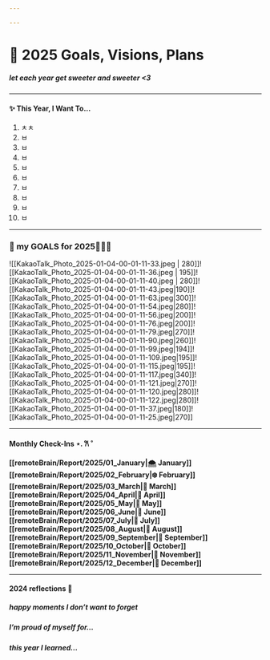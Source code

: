 ```yaml
---

---
```

# 🎀 2025 Goals, Visions, Plans 
##### let each year get sweeter and sweeter <3

---
#### ✨ This Year, I Want To... 

1. ㅊㅊ
2. ㅂ
3. ㅂ
4. ㅂ
5. ㅂ
6. ㅂ
7. ㅂ
8. ㅂ
9. ㅂ
10. ㅂ

---
### 💭 my GOALS for 2025🎀✨🐰

![[KakaoTalk_Photo_2025-01-04-00-01-11-33.jpeg | 280]]![[KakaoTalk_Photo_2025-01-04-00-01-11-36.jpeg | 195]]![[KakaoTalk_Photo_2025-01-04-00-01-11-40.jpeg | 280]]![[KakaoTalk_Photo_2025-01-04-00-01-11-43.jpeg|190]]![[KakaoTalk_Photo_2025-01-04-00-01-11-63.jpeg|300]]![[KakaoTalk_Photo_2025-01-04-00-01-11-54.jpeg|280]]![[KakaoTalk_Photo_2025-01-04-00-01-11-56.jpeg|200]]![[KakaoTalk_Photo_2025-01-04-00-01-11-76.jpeg|200]]![[KakaoTalk_Photo_2025-01-04-00-01-11-79.jpeg|270]]![[KakaoTalk_Photo_2025-01-04-00-01-11-90.jpeg|260]]![[KakaoTalk_Photo_2025-01-04-00-01-11-99.jpeg|194]]![[KakaoTalk_Photo_2025-01-04-00-01-11-109.jpeg|195]]![[KakaoTalk_Photo_2025-01-04-00-01-11-115.jpeg|195]]![[KakaoTalk_Photo_2025-01-04-00-01-11-117.jpeg|340]]![[KakaoTalk_Photo_2025-01-04-00-01-11-121.jpeg|270]]![[KakaoTalk_Photo_2025-01-04-00-01-11-120.jpeg|280]]![[KakaoTalk_Photo_2025-01-04-00-01-11-122.jpeg|280]]![[KakaoTalk_Photo_2025-01-04-00-01-11-37.jpeg|180]]![[KakaoTalk_Photo_2025-01-04-00-01-11-25.jpeg|270]]






---
#### Monthly Check-Ins ⋆. 𐙚 ˚

**[[remoteBrain/Report/2025/01_January|🌨️ January]]**
**[[remoteBrain/Report/2025/02_February|❄️ February]]**
**[[remoteBrain/Report/2025/03_March|🐇 March]]**
**[[remoteBrain/Report/2025/04_April|🌸 April]]**
**[[remoteBrain/Report/2025/05_May|🌷 May]]**
**[[remoteBrain/Report/2025/06_June|🍓 June]]**
**[[remoteBrain/Report/2025/07_July|💐 July]]**
**[[remoteBrain/Report/2025/08_August|🧺 August]]**
**[[remoteBrain/Report/2025/09_September|🍰 September]]**
**[[remoteBrain/Report/2025/10_October|🧸 October]]**
**[[remoteBrain/Report/2025/11_November|🍂 November]]**
**[[remoteBrain/Report/2025/12_December|🎄 December]]**

---
#### 2024 reflections 💭

##### happy moments I don’t want to forget


##### I’m proud of myself for…


##### this year I learned…
